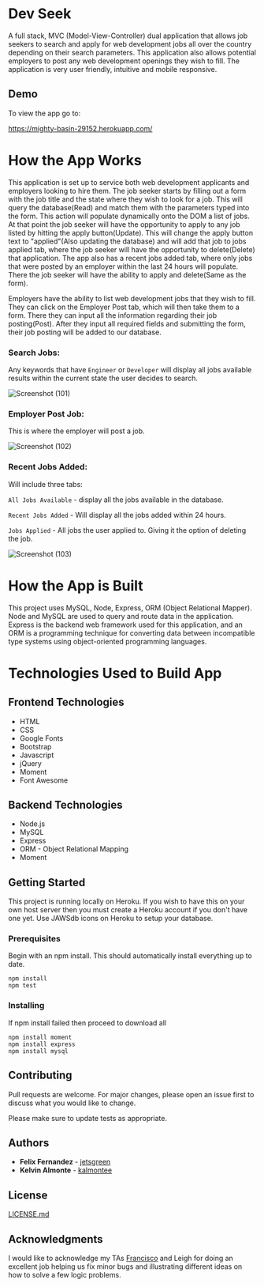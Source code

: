 # Dev Seek

A full stack, MVC (Model-View-Controller) dual application that allows job seekers to search and apply for web development jobs all over the country depending on their search parameters. This application also allows potential employers to post any web development openings they wish to fill. The application is very user friendly, intuitive and mobile responsive.

## Demo
To view the app go to:

https://mighty-basin-29152.herokuapp.com/

# How the App Works
This application is set up to service both web development applicants and employers looking to hire them. The job seeker starts by filling out a form with the job title and the state where they wish to look for a job.  This will query the database(Read) and match them with the parameters typed into the form. This action will populate dynamically onto the DOM a list of jobs.  At that point the job seeker will have the opportunity to apply to any job listed by hitting the apply button(Update). This will change the apply button text to "applied"(Also updating the database) and will add that job to jobs applied tab, where the job seeker will have the opportunity to delete(Delete) that application.  The app also has a recent jobs added tab, where only jobs that were posted by an employer within the last 24 hours will populate.  There the job seeker will have the ability to apply and delete(Same as the form).

Employers have the ability to list web development jobs that they wish to fill. They can click on the Employer Post tab, which will then take them to a form.  There they can input all the information regarding their job posting(Post).  After they input all required fields and submitting the form, their job posting will be added to our database.

### Search Jobs:
Any keywords that have ```Engineer``` or ```Developer``` will display all jobs available results within the current state the user decides to search.

![Screenshot (101)](https://user-images.githubusercontent.com/52462582/72583574-ce9ebe00-38b4-11ea-89e6-160c92ab2886.png)

### Employer Post Job:
This is where the employer will post a job. 

![Screenshot (102)](https://user-images.githubusercontent.com/52462582/72583667-1d4c5800-38b5-11ea-8f50-5cec7ab74cad.png)

### Recent Jobs Added:
Will include three tabs:

```All Jobs Available``` - display all the jobs available in the database.

```Recent Jobs Added``` - Will display all the jobs added within 24 hours.

```Jobs Applied``` - All jobs the user applied to. Giving it the option of deleting the job.

![Screenshot (103)](https://user-images.githubusercontent.com/52462582/72584106-bcbe1a80-38b6-11ea-9384-86243ff6e75f.png)


# How the App is Built
This project uses MySQL, Node, Express, ORM (Object Relational Mapper). Node and MySQL are used to query and route data in the application. Express is the backend web framework used for this application, and an ORM is a programming technique for converting data between incompatible type systems using object-oriented programming languages.

# Technologies Used to Build App

## Frontend Technologies
* HTML
* CSS
* Google Fonts
* Bootstrap 
* Javascript
* jQuery
* Moment
* Font Awesome

## Backend Technologies
* Node.js 
* MySQL 
* Express 
* ORM - Object Relational Mapping 
* Moment

## Getting Started
This project is running locally on Heroku. If you wish to have this on your own host server then you must create a Heroku account if you don't have one yet. Use JAWSdb icons on Heroku to setup your database.

### Prerequisites
Begin with an npm install. This should automatically install everything up to date. 

```
npm install
npm test
```

### Installing
If npm install failed then proceed to download all

```
npm install moment
npm install express
npm install mysql
```

## Contributing
Pull requests are welcome. For major changes, please open an issue first to discuss what you would like to change.

Please make sure to update tests as appropriate.

## Authors
* **Felix Fernandez** - [jetsgreen](https://github.com/jetsgreen)
* **Kelvin Almonte** - [kalmontee](https://github.com/kalmontee)

## License
[LICENSE.md](LICENSE.md)

## Acknowledgments
I would like to acknowledge my TAs [Francisco](https://github.com/fcruz219) and Leigh for doing an excellent job helping us fix minor bugs and  illustrating different ideas on how to solve a few logic problems.